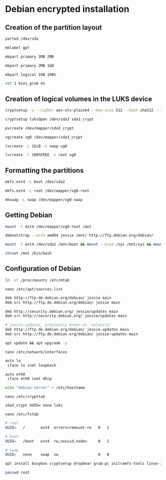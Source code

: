 # Debian encrypted installation

## Creation of the partition layout
```bash
parted /dev/sda
```
```bash
mklabel gpt
```
```bash
mkpart primary 1MB 2MB
```
```bash
mkpart primary 2MB 1GB
```
```bash
mkpart logical 1GB 100%
```
```bash
set 1 bios_grub on
```

## Creation of logical volumes in the LUKS device
```bash
cryptsetup -v --cipher aes-xts-plain64 --key-size 512 --hash sha512 --iter-time 5000 --use-urandom --verify-passphrase luksFormat /dev/sda3
```
```bash
cryptsetup luksOpen /dev/sda3 sda3_crypt
```
```bash
pvcreate /dev/mapper/sda3_crypt
```
```bash
vgcreate vg0 /dev/mapper/sda3_crypt
```
```bash
lvcreate -L 1GiB -n swap vg0
```
```bash
lvcreate -l 100%FREE -n root vg0
```

## Formatting the partitions
```bash
mkfs.ext4 -L boot /dev/sda2
```
```bash
mkfs.ext4 -L root /dev/mapper/vg0-root
```
```bash
mkswap -L swap /dev/mapper/vg0-swap
```

## Getting Debian
```bash
mount -t ext4 /dev/mapper/vg0-root /mnt
```
```bash
debootstrap --arch amd64 jessie /mnt/ http://ftp.debian.org/debian/
```
```bash
mount -t ext4 /dev/sda2 /mnt/boot && mount --bind /sys /mnt/sys && mount --bind /run /mnt/run && mount --bind /proc /mnt/proc && mount --bind /dev /mnt/dev && mount --bind /dev/pts /mnt/dev/pts
```
```bash
chroot /mnt /bin/bash
```

## Configuration of Debian
```bash
ln -sf /proc/mounts /etc/mtab
```
`nano /etc/apt/sources.list`
```bash
deb http://ftp.de.debian.org/debian/ jessie main
deb-src http://ftp.de.debian.org/debian/ jessie main

deb http://security.debian.org/ jessie/updates main
deb-src http://security.debian.org/ jessie/updates main

# jessie-updates, previously known as 'volatile'
deb http://ftp.de.debian.org/debian/ jessie-updates main
deb-src http://ftp.de.debian.org/debian/ jessie-updates main
```
```bash
apt update && apt upgrade -y
```
`nano /etc/network/interfaces`
```bash
auto lo
 iface lo inet loopback

auto eth0
 iface eth0 inet dhcp
```
```bash
echo "debian-server" > /etc/hostname
```
`nano /etc/crypttab`
```bash
sda3_crypt UUID= none luks
```
`nano /etc/fstab`
```bash
# root
UUID=   /       ext4  errors=remount-ro   0   1

# boot
UUID=   /boot   ext4  rw,nosuid,nodev     0   2

# swap
UUID=   none    swap  sw                  0   0
```
```bash
apt install busybox cryptsetup dropbear grub-pc initramfs-tools linux-image-amd64 locales lvm2 ssh
```
```bash
passwd root
```
